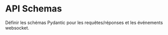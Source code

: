 # API Schemas

Définir les schémas Pydantic pour les requêtes/réponses et les événements websocket.

